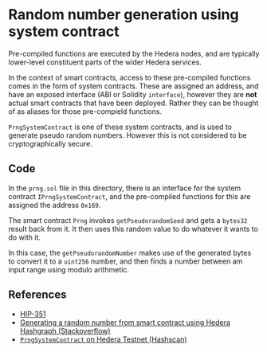 # Random number generation using system contract

Pre-compiled functions are executed by the Hedera nodes,
and are typically lower-level constituent parts
of the wider Hedera services.

In the context of smart contracts,
access to these pre-compiled functions
comes in the form of system contracts.
These are assigned an address,
and have an exposed interface (ABI or Solidity `interface`),
however they are **not** actual smart contracts that have been deployed.
Rather they can be thought of as aliases
for those pre-compield functions.

`PrngSystemContract` is one of these system contracts,
and is used to generate pseudo random numbers.
However this is not considered to be cryptographically secure.

## Code

In the `prng.sol` file in this directory,
there is an interface for the system contract `IPrngSystemContract`,
and the pre-compiled functions for this are assigned the address `0x169`.

The smart contract `Prng` invokes `getPseudorandomSeed` and gets
a `bytes32` result back from it.
It then uses this random value to do whatever it wants to do with it.

In this case, the `getPseudorandomNumber`
makes use of the generated bytes to convert it to a `uint256` number,
and then finds a number between am input range using modulo arithmetic.

## References

- [HIP-351](https://hips.hedera.com/hip/hip-351)
- [Generating a random number from smart contract using Hedera Hashgraph (Stackoverflow)](https://stackoverflow.com/q/71102609/194982)
- [`PrngSystemContract` on Hedera Testnet (Hashscan)](https://hashscan.io/testnet/account/0000000000000000000000000000000000000169)
